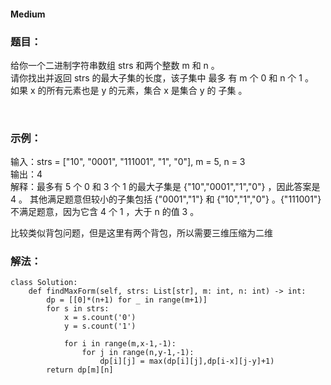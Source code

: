 #### Medium
### 题目：
给你一个二进制字符串数组 strs 和两个整数 m 和 n 。   
请你找出并返回 strs 的最大子集的长度，该子集中 最多 有 m 个 0 和 n 个 1 。     
如果 x 的所有元素也是 y 的元素，集合 x 是集合 y 的 子集 。      

 

### 示例：
输入：strs = ["10", "0001", "111001", "1", "0"], m = 5, n = 3      
输出：4      
解释：最多有 5 个 0 和 3 个 1 的最大子集是 {"10","0001","1","0"} ，因此答案是 4 。
其他满足题意但较小的子集包括 {"0001","1"} 和 {"10","1","0"} 。{"111001"} 不满足题意，因为它含 4 个 1 ，大于 n 的值 3 。


比较类似背包问题，但是这里有两个背包，所以需要三维压缩为二维

### 解法：
```
class Solution:
    def findMaxForm(self, strs: List[str], m: int, n: int) -> int:
        dp = [[0]*(n+1) for _ in range(m+1)]
        for s in strs:
            x = s.count('0')
            y = s.count('1')
            
            for i in range(m,x-1,-1):
                for j in range(n,y-1,-1):
                    dp[i][j] = max(dp[i][j],dp[i-x][j-y]+1)
        return dp[m][n]
```
